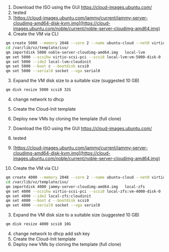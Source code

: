 1. Download the ISO using the GUI https://cloud-images.ubuntu.com/
2. tested
3. [https://cloud-images.ubuntu.com/jammy/current/jammy-server-cloudimg-amd64-disk-kvm.img](https://cloud-images.ubuntu.com/noble/current/noble-server-cloudimg-amd64.img)
1. Create the VM via CLI
```bash
qm create 5000 --memory 2048 --core 2 --name ubuntu-cloud --net0 virtio,bridge=vmbr0
cd /var/lib/vz/template/iso/
qm importdisk 5000 noble-server-cloudimg-amd64.img   local-lvm
qm set 5000 --scsihw virtio-scsi-pci --scsi0 local-lvm:vm-5000-disk-0
qm set 5000 --ide2 local-lvm:cloudinit
qm set 5000 --boot c --bootdisk scsi0
qm set 5000 --serial0 socket --vga serial0
```
3. Expand the VM disk size to a suitable size (suggested 10 GB)
```bash
qm disk resize 5000 scsi0 32G
```
4. change network to dhcp
5. Create the Cloud-Init template 
6. Deploy new VMs by cloning the template (full clone)

1. Download the ISO using the GUI https://cloud-images.ubuntu.com/
2. tested
3. [https://cloud-images.ubuntu.com/jammy/current/jammy-server-cloudimg-amd64-disk-kvm.img](https://cloud-images.ubuntu.com/noble/current/noble-server-cloudimg-amd64.img)
1. Create the VM via CLI
```bash
qm create 4000 --memory 2048 --core 2 --name ubuntu-cloud --net0 virtio,bridge=vmbr0
cd /var/lib/vz/template/iso/
qm importdisk 4000 jammy-server-cloudimg-amd64.img   local-zfs
qm set 4000 --scsihw virtio-scsi-pci --scsi0 local-zfs:vm-4000-disk-0
qm set 4000 --ide2 local-zfs:cloudinit
qm set 4000 --boot c --bootdisk scsi0
qm set 4000 --serial0 socket --vga serial0
```
3. Expand the VM disk size to a suitable size (suggested 10 GB)
```bash
qm disk resize 4000 scsi0 10G
```
4. change network to dhcp add ssh key
5. Create the Cloud-Init template 
6. Deploy new VMs by cloning the template (full clone)
